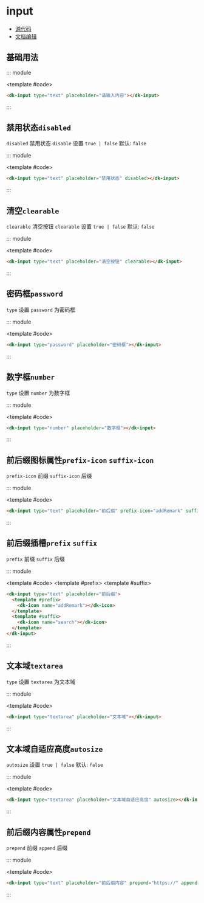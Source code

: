 # input

- [源代码](https://github.com/CadWalaDers/dk-ui/tree/master/packages/components/dkinput)
- [文档编辑](https://github.com/CadWalaDers/dk-ui/blob/master/docs/components/input.md)

## 基础用法

::: module

<template #code>
<dk-input type="text" placeholder="请输入内容"></dk-input>
</template>

```html
<dk-input type="text" placeholder="请输入内容"></dk-input>
```

:::

## 禁用状态`disabled`

`disabled` 禁用状态 `disable` 设置 `true | false` 默认: `false`

::: module

<template #code>
<dk-input type="text" placeholder="禁用状态" disabled></dk-input>
</template>

```html
<dk-input type="text" placeholder="禁用状态" disabled></dk-input>
```

:::

## 清空`clearable`

`clearable` 清空按钮 `clearable` 设置 `true | false` 默认: `false`

::: module

<template #code>
<dk-input type="text" placeholder="清空按钮" clearable></dk-input>
</template>

```html
<dk-input type="text" placeholder="清空按钮" clearable></dk-input>
```

:::

## 密码框`password`

`type` 设置 `password` 为密码框

::: module

<template #code>
<dk-input type="password" placeholder="密码框"></dk-input>
</template>

```html
<dk-input type="password" placeholder="密码框"></dk-input>
```

:::

## 数字框`number`

`type` 设置 `number` 为数字框

::: module

<template #code>
<dk-input type="number" placeholder="数字框"></dk-input>
</template>

```html
<dk-input type="number" placeholder="数字框"></dk-input>
```

:::

## 前后缀图标属性`prefix-icon` `suffix-icon`

`prefix-icon` 前缀 `suffix-icon` 后缀

::: module

<template #code>
<dk-input type="text" placeholder="前后缀" prefix-icon="addRemark" suffix-icon="search"></dk-input>
</template>

```html
<dk-input type="text" placeholder="前后缀" prefix-icon="addRemark" suffix-icon="search"></dk-input>
```

:::

## 前后缀插槽`prefix` `suffix`

`prefix` 前缀 `suffix` 后缀

::: module

<template #code>
<dk-input type="text" placeholder="前后缀">
  <template #prefix>
    <dk-icon class="dk-icon-addRemark"></dk-icon>
  </template>
  <template #suffix>
    <dk-icon class="dk-icon-search"></dk-icon>
  </template>
</dk-input>
</template>

```html
<dk-input type="text" placeholder="前后缀">
  <template #prefix>
    <dk-icon name="addRemark"></dk-icon>
  </template>
  <template #suffix>
    <dk-icon name="search"></dk-icon>
  </template>
</dk-input>
```

:::

## 文本域`textarea`

`type` 设置 `textarea` 为文本域

::: module

<template #code>
<dk-input type="textarea" placeholder="文本域"></dk-input>
</template>

```html
<dk-input type="textarea" placeholder="文本域"></dk-input>
```

:::

## 文本域自适应高度`autosize`

`autosize` 设置 `true | false` 默认: `false`

::: module

<template #code>
<dk-input type="textarea" placeholder="文本域自适应高度" autosize></dk-input>
</template>

```html
<dk-input type="textarea" placeholder="文本域自适应高度" autosize></dk-input>
```

:::

## 前后缀内容属性`prepend`

`prepend` 前缀 `append` 后缀

::: module

<template #code>
<dk-input type="text" placeholder="前后缀内容" prepend="https://" append='.com'></dk-input>
</template>

```html
<dk-input type="text" placeholder="前后缀内容" prepend="https://" append='.com'></dk-input>
```

:::
